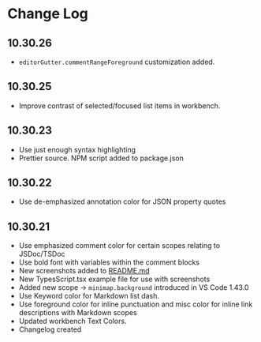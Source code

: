 # Change Log

## **10.30.26**

- `editorGutter.commentRangeForeground` customization added.

## **10.30.25**

- Improve contrast of selected/focused list items in workbench.

## **10.30.23**

- Use just enough syntax highlighting
- Prettier source. NPM script added to package.json

## **10.30.22**

- Use de-emphasized annotation color for JSON property quotes

## **10.30.21**

- Use emphasized comment color for certain scopes relating to JSDoc/TSDoc
- Use bold font with variables within the comment blocks
- New screenshots added to [README.md](https://github.com/wheredoesyourmindgo/gruvbox-concoctis/blob/master/README.md)
- New TypesScript.tsx example file for use with screenshots
- Added new scope &rarr; `minimap.background` introduced in VS Code 1.43.0
- Use Keyword color for Markdown list dash.
- Use foreground color for inline punctuation and misc color for inline link descriptions with Markdown scopes
- Updated workbench Text Colors.
- Changelog created
